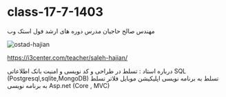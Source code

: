 # class-17-7-1403
مهندس صالح حاجیان
مدرس دوره های ارشد فول استک وب

![ostad-hajian](https://github.com/user-attachments/assets/cd6c90ef-df9b-4a29-972e-4c26e427d7bc)

https://i3center.com/teacher/saleh-hajian/


درباره استاد :
تسلط در طراحی و کد نویسی و امنیت بانک اطلاعاتی SQL (Postgresql,sqlite,MongoDB)
تسلط به برنامه نویسی اپلیکیشن موبایل فلاتر
تسلط به برنامه نویسی Asp.net (Core , MVC)
